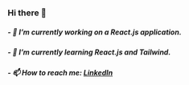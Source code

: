 ### Hi there 👋
<!-- 
<!--
**beatrisborisova/beatrisborisova** is a ✨ _special_ ✨ repository because its `README.md` (this file) appears on your GitHub profile.
 -->

##### - 🔭 I’m currently working on a React.js application.
##### - 🌱 I’m currently learning React.js and Tailwind.
##### - 📫 How to reach me: [LinkedIn](https://www.linkedin.com/in/beatris-borisova-8656b3177/)
